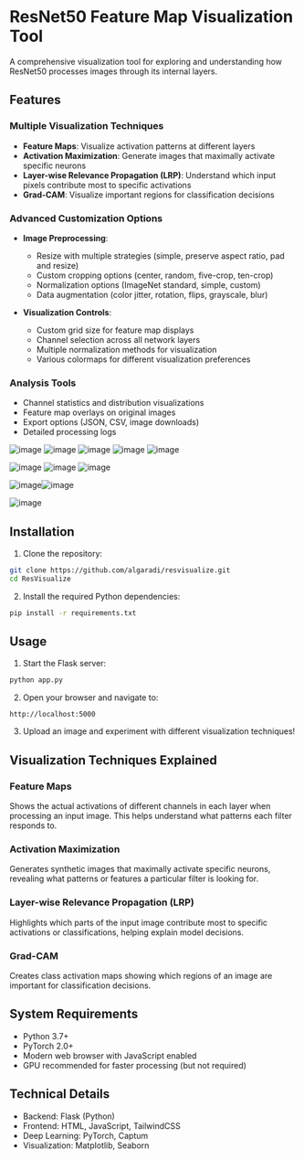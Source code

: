 # ResNet50 Feature Map Visualization Tool

A comprehensive visualization tool for exploring and understanding how ResNet50 processes images through its internal layers.

## Features

### Multiple Visualization Techniques
- **Feature Maps**: Visualize activation patterns at different layers
- **Activation Maximization**: Generate images that maximally activate specific neurons
- **Layer-wise Relevance Propagation (LRP)**: Understand which input pixels contribute most to specific activations
- **Grad-CAM**: Visualize important regions for classification decisions


### Advanced Customization Options
- **Image Preprocessing**:
  - Resize with multiple strategies (simple, preserve aspect ratio, pad and resize)
  - Custom cropping options (center, random, five-crop, ten-crop)
  - Normalization options (ImageNet standard, simple, custom)
  - Data augmentation (color jitter, rotation, flips, grayscale, blur)

- **Visualization Controls**:
  - Custom grid size for feature map displays
  - Channel selection across all network layers
  - Multiple normalization methods for visualization
  - Various colormaps for different visualization preferences
### Analysis Tools
- Channel statistics and distribution visualizations
- Feature map overlays on original images
- Export options (JSON, CSV, image downloads)
- Detailed processing logs
  
![image](https://github.com/algaradi/resvisualize/blob/main/preview/image(10).png)
![image](https://github.com/algaradi/resvisualize/blob/main/preview/image(2).png)
![image](https://github.com/algaradi/resvisualize/blob/main/preview/image(3).png)
![image](https://github.com/algaradi/resvisualize/blob/main/preview/image(1).png)
![image](https://github.com/algaradi/resvisualize/blob/main/preview/image(4).png)

![image](https://github.com/algaradi/resvisualize/blob/main/preview/image(9).png)
![image](https://github.com/algaradi/resvisualize/blob/main/preview/image(5).png) ![image](https://github.com/algaradi/resvisualize/blob/main/preview/image(6).png)

![image](https://github.com/algaradi/resvisualize/blob/main/preview/image(7).png)![image](https://github.com/algaradi/resvisualize/blob/main/preview/image(8).png)

![image](https://github.com/algaradi/resvisualize/blob/main/preview/image(11).png)


## Installation

1. Clone the repository:
```bash
git clone https://github.com/algaradi/resvisualize.git
cd ResVisualize
```

2. Install the required Python dependencies:
```bash
pip install -r requirements.txt
```

## Usage

1. Start the Flask server:
```bash
python app.py
```

2. Open your browser and navigate to:
```
http://localhost:5000
```

3. Upload an image and experiment with different visualization techniques!

## Visualization Techniques Explained

### Feature Maps
Shows the actual activations of different channels in each layer when processing an input image. This helps understand what patterns each filter responds to.

### Activation Maximization
Generates synthetic images that maximally activate specific neurons, revealing what patterns or features a particular filter is looking for.

### Layer-wise Relevance Propagation (LRP)
Highlights which parts of the input image contribute most to specific activations or classifications, helping explain model decisions.

### Grad-CAM
Creates class activation maps showing which regions of an image are important for classification decisions.

## System Requirements

- Python 3.7+
- PyTorch 2.0+
- Modern web browser with JavaScript enabled
- GPU recommended for faster processing (but not required)

## Technical Details

- Backend: Flask (Python)
- Frontend: HTML, JavaScript, TailwindCSS
- Deep Learning: PyTorch, Captum
- Visualization: Matplotlib, Seaborn 
